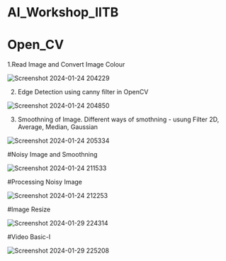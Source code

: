 # AI_Workshop_IITB





# Open_CV

1.Read Image and Convert Image Colour

![Screenshot 2024-01-24 204229](https://github.com/VihalKarhade/AI_Workshop_IITB/assets/130913527/58427dc6-1d6f-4c24-a1b1-74c492b6b588)


2. Edge Detection using canny filter in OpenCV

![Screenshot 2024-01-24 204850](https://github.com/VihalKarhade/AI_Workshop_IITB/assets/130913527/cec2ce62-c57e-493b-8e55-7fbf9ed40015)


3. Smoothning of Image.
Different ways of smothning - usung Filter 2D, Average, Median, Gaussian

![Screenshot 2024-01-24 205334](https://github.com/VihalKarhade/AI_Workshop_IITB/assets/130913527/f60e3522-f8bb-4752-8dbf-2cedfc838bda)


#Noisy Image and Smoothning

![Screenshot 2024-01-24 211533](https://github.com/VihalKarhade/AI_Workshop_IITB/assets/130913527/b1547d40-b130-4ba6-9bc1-79c8c69e0710)


#Processing Noisy Image

![Screenshot 2024-01-24 212253](https://github.com/VihalKarhade/AI_Workshop_IITB/assets/130913527/fe4b0409-357e-4f7e-ab5b-3c08b280f169)


#Image Resize

![Screenshot 2024-01-29 224314](https://github.com/VihalKarhade/AI_Workshop_IITB/assets/130913527/35e4978b-9205-45a8-8a92-22ba1320556a)


#Video Basic-I

![Screenshot 2024-01-29 225208](https://github.com/VihalKarhade/AI_Workshop_IITB/assets/130913527/1c89b5b6-9b26-47df-a8f4-5d2678c6ef27)


